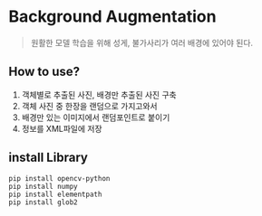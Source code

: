 # Background Augmentation
> 원활한 모델 학습을 위해 성게, 불가사리가 여러 배경에 있어야 된다.

## How to use?
1. 객체별로 추출된 사진, 배경만 추출된 사진 구축
2. 객체 사진 중 한장을 랜덤으로 가지고와서
3. 배경만 있는 이미지에서 랜덤포인트로 붙이기
4. 정보를 XML파일에 저장

## install Library
```
pip install opencv-python
pip install numpy
pip install elementpath
pip install glob2
```
